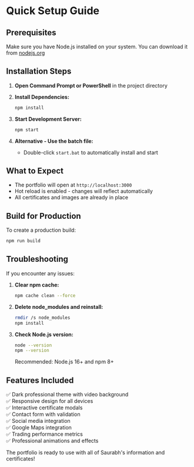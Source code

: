 # Quick Setup Guide

## Prerequisites
Make sure you have Node.js installed on your system. You can download it from [nodejs.org](https://nodejs.org/)

## Installation Steps

1. **Open Command Prompt or PowerShell** in the project directory

2. **Install Dependencies:**
   ```bash
   npm install
   ```

3. **Start Development Server:**
   ```bash
   npm start
   ```

4. **Alternative - Use the batch file:**
   - Double-click `start.bat` to automatically install and start

## What to Expect

- The portfolio will open at `http://localhost:3000`
- Hot reload is enabled - changes will reflect automatically
- All certificates and images are already in place

## Build for Production

To create a production build:
```bash
npm run build
```

## Troubleshooting

If you encounter any issues:

1. **Clear npm cache:**
   ```bash
   npm cache clean --force
   ```

2. **Delete node_modules and reinstall:**
   ```bash
   rmdir /s node_modules
   npm install
   ```

3. **Check Node.js version:**
   ```bash
   node --version
   npm --version
   ```
   
   Recommended: Node.js 16+ and npm 8+

## Features Included

✅ Dark professional theme with video background  
✅ Responsive design for all devices  
✅ Interactive certificate modals  
✅ Contact form with validation  
✅ Social media integration  
✅ Google Maps integration  
✅ Trading performance metrics  
✅ Professional animations and effects  

The portfolio is ready to use with all of Saurabh's information and certificates!